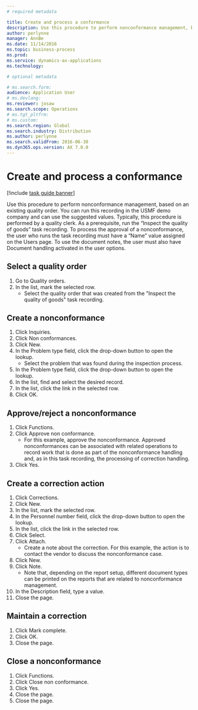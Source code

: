 ```yaml
---
# required metadata

title: Create and process a conformance
description: Use this procedure to perform nonconformance management, based on an existing quality order.
author: perlynne
manager: AnnBe
ms.date: 11/14/2016
ms.topic: business-process
ms.prod:  
ms.service: dynamics-ax-applications
ms.technology:  

# optional metadata

# ms.search.form:   
audience: Application User
# ms.devlang:  
ms.reviewer: josaw
ms.search.scope: Operations
# ms.tgt_pltfrm:  
# ms.custom:  
ms.search.region: Global
ms.search.industry: Distribution
ms.author: perlynne
ms.search.validFrom: 2016-06-30
ms.dyn365.ops.version: AX 7.0.0
---
```

# Create and process a conformance

[!include [task guide banner](../../includes/task-guide-banner.md)]

Use this procedure to perform nonconformance management, based on an existing quality order. You can run this recording in the USMF demo company and can use the suggested values. Typically, this procedure is performed by a quality clerk.  As a prerequisite, run the “Inspect the quality of goods” task recording. To process the approval of a nonconformance, the user who runs the task recording must have a “Name” value assigned on the Users page. To use the document notes, the user must also have Document handling activated in the user options.


## Select a quality order
1. Go to Quality orders.
2. In the list, mark the selected row.
    * Select the quality order that was created from the "Inspect the quality of goods" task recording.  

## Create a nonconformance
1. Click Inquiries.
2. Click Non conformances.
3. Click New.
4. In the Problem type field, click the drop-down button to open the lookup.
    * Select the problem that was found during the inspection process.  
5. In the Problem type field, click the drop-down button to open the lookup.
6. In the list, find and select the desired record.
7. In the list, click the link in the selected row.
8. Click OK.

## Approve/reject a nonconformance
1. Click Functions.
2. Click Approve non conformance.
    * For this example, approve the nonconformance. Approved nonconformances can be associated with related operations to record work that is done as part of the nonconformance handling and, as in this task recording, the processing of correction handling.  
3. Click Yes.

## Create a correction action
1. Click Corrections.
2. Click New.
3. In the list, mark the selected row.
4. In the Personnel number field, click the drop-down button to open the lookup.
5. In the list, click the link in the selected row.
6. Click Select.
7. Click Attach.
    * Create a note about the correction. For this example, the action is to contact the vendor to discuss the nonconformance case.  
8. Click New.
9. Click Note.
    * Note that, depending on the report setup, different document types can be printed on the reports that are related to nonconformance management.  
10. In the Description field, type a value.
11. Close the page.

## Maintain a correction
1. Click Mark complete.
2. Click OK.
3. Close the page.

## Close a nonconformance
1. Click Functions.
2. Click Close non conformance.
3. Click Yes.
4. Close the page.
5. Close the page.
